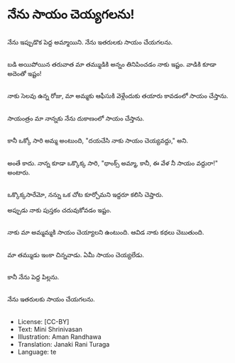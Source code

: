 # నేను సాయం చెయ్యగలను!

##
నేను ఇప్పుడొక పెద్ద అమ్మాయిని. నేను ఇతరులకు సాయం చేయగలను.

##
బడి అయిపోయిన తరువాత మా తమ్ముడికి అన్నం తినిపించడం నాకు ఇష్టం. వాడికి కూడా అదెంతో ఇష్టం! 

##
నాకు సెలవు ఉన్న రోజు, మా అమ్మకు ఆఫీసుకి వెళ్లేందుకు తయారు కావడంలో సాయం చేస్తాను.

##
సాయంత్రం మా నాన్నకు నేను దుకాణంలో సాయం చేస్తాను.

##
కానీ ఒక్కో సారి అమ్మ అంటుంది, "దయచేసి నాకు సాయం చెయ్యవద్దు," అని.

##
అంతే కాదు. నాన్న కూడా ఒక్కొక్క సారి, "థాంక్స్ అమ్మా, కానీ, ఈ వేళ నీ సాయం వద్దురా!" అంటారు.

##
ఒక్కొక్కసారేమో, నన్ను ఒక చోట కూర్చోమని ఇద్దరూ కలిసి చెప్తారు.

అప్పుడు నాకు పుస్తకం చదువుకోవడం ఇష్టం.

##
నాకు మా అమ్మమ్మకి సాయం చెయ్యాలని ఉంటుంది. ఆవిడ నాకు కథలు చెబుతుంది.

##
మా తమ్ముడు ఇంకా చిన్నవాడు. ఏమీ సాయం చెయ్యలేడు.

##
కానీ నేను పెద్ద పిల్లను.

##
నేను ఇతరులకు సాయం చేయగలను.

##
* License: [CC-BY]
* Text: Mini Shrinivasan
* Illustration: Aman Randhawa
* Translation: Janaki Rani Turaga
* Language: te
